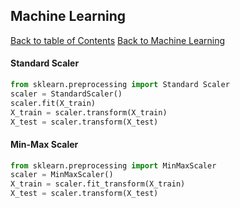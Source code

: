 ## Machine Learning
[Back to table of Contents](../README.md)
[Back to Machine Learning](ml.md)

#### Standard Scaler

```python
from sklearn.preprocessing import Standard Scaler
scaler = StandardScaler()
scaler.fit(X_train)
X_train = scaler.transform(X_train)
X_test = scaler.transform(X_test)
```

#### Min-Max Scaler

```python
from sklearn.preprocessing import MinMaxScaler
scaler = MinMaxScaler()
X_train = scaler.fit_transform(X_train)
X_test = scaler.transform(X_test)